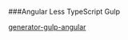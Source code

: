 ###Angular Less TypeScript Gulp

[generator-gulp-angular](https://github.com/Swiip/generator-gulp-angular)
